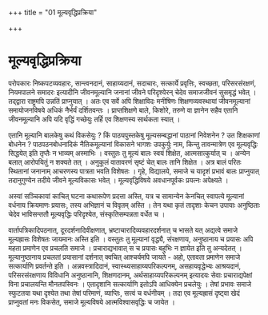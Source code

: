 +++
title = "01 मूल्यवृद्धिप्रक्रिया"

+++
# मूल्यवृद्धिप्रक्रिया

परोपकारः निष्कपटव्यवहारः, सान्त्वनदानं, साहाय्यदानं, सदाचारः, सत्कार्ये प्रवृत्तिः, स्वच्छता, परिसरसंरक्षणं, नियमपालने समादरः इत्यादीनि जीवनमूल्यानि जनानां जीवने परिदृश्येरन् चेदेव समाजजीवनं सुसमृद्धं भवेत् । तद्द्वारा राष्ट्रमपि उन्नतिं प्राप्नुयात् । अतः एव सर्वे अपि शिक्षाविदः मनीषिणः शिक्षणव्यवस्थायां जीवनमूल्यानां समायोजनविषये अधिकं नैर्भर्यं दर्शितवन्तः । प्राप्तशिक्षणे बाले, किशोरे, तरुणे वा ज्ञानेन सहैव एतानि जीवनमूल्यानि अपि यदि वृद्धिं गच्छेयुः तर्हि एव शिक्षणस्य सार्थकता स्यात् ।

एतानि मूल्यानि बालकेषु कथं विकसेयुः ? किं पाठ्यपुस्तकेषु मूल्यसम्बद्धानां पाठानां निवेशनेन ? उत शिक्षकाणां बोधनेन ? पाठपठनबोधनादिकं नैतिकमूल्यानां विकासने भागशः उपकुर्युः नाम, किन्तु तावन्मात्रेण एव मूल्यवृद्धिः सिद्धयेत् इति तृप्तैः न भाव्यम् अस्माभिः । वस्तुतः तु मूल्यं बालः स्वयं शिक्षेत, आत्मसात्कुर्यात् च । अन्येन बलात् आरोपयितुं न शक्यते तत् । अनुकूलं वातावरणं सृष्टं चेत् बालः तानि शिक्षेत । अत्र बालं परितः स्थितानां जनानाम् आचरणस्य पात्रता भवति विशेषतः । गृहे, विद्यालये, समाजे च यादृशं प्रभावं बालः प्राप्नुयात् तदानुगुण्येन तदीये जीवने मूल्यविकासः भवेत् । मूल्यवृद्धिविषये अवधानपूर्वकः प्रयत्नः अपेक्ष्यते ।

अस्यां सञ्चिकायां काचित् घटना कथारूपेण प्रदत्ता अस्ति, यत्र च सामान्येन केनचित् स्वापत्ये मूल्यानां वर्धनाय क्रियमाणः प्रयासः, तस्य अभिज्ञानं च विवृतम् अस्ति । तेन यथा कृतं तादृशाः केचन उपायाः अनुष्ठिताः चेदेव भाविसन्ततौ मूल्यवृद्धिः परिदृश्येत, संस्कृतिसम्पन्नता वर्धेत च ।

वार्तापत्रिकादिपठनात्, दूरदर्शनादिवीक्षणात्, भ्रष्टाचारादिव्यवहारदर्शनात् च भासते यत् अद्यत्वे समाजे मूल्यह्रासः विशेषतः जायमानः अस्ति इति । वस्तुतः तु मूल्यानां वृद्ध्यै, संरक्षणाय, अनुष्ठानाय च प्रयासः अपि महता प्रमाणेन एव प्रचलति समाजे । प्रचाराद्यभावात् स च प्रयासः बहुभिः न ज्ञायेत इति तु अन्यदेतत् । मूल्यानुष्ठानाय प्रचलतां प्रयासानां दर्शनात् क्वचित् आश्चर्यमपि जायते - अहो, एतावता प्रमाणेन समाजे सत्कार्याणि प्रवर्तन्ते इति । अन्नवस्त्रादिदानं, स्वास्थ्यसाहाय्यपरिकल्पनम्, असहायवृद्धेभ्यः आश्रयदानं, परिसरसंरक्षणाय विविधानि अनुष्ठानानि, शिक्षणदानम्, अर्थसाहाय्यपरिकल्पनम् इत्यादयः सेवाः प्रचाराद्यपेक्षां विना प्रचालयन्ति मौनतपस्विनः । एतादृशानि सत्कार्याणि इतोऽपि आधिक्येन प्रचलेयुः । तेषां प्रभावः समाजे स्फुटतया यथा दृश्येत तथा तेषां परिमाणं, व्याप्तिः, सत्त्वं च वर्धनीयम् । तदा एव मूल्यह्रासं दृष्ट्वा खेदं प्राप्नुवतां मनः विकसेत्, समाजे मूल्यविषये आत्मविश्वासवृद्धिः च जायेत ।
